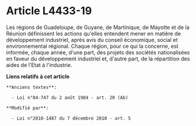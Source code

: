 # Article L4433-19

Les régions de Guadeloupe, de Guyane, de Martinique, de Mayotte et de la Réunion définissent les actions qu'elles entendent
mener en matière de développement industriel, après avis du conseil économique, social et environnemental régional. Chaque
région, pour ce qui la concerne, est informée, chaque année, d'une part, des projets des sociétés nationalisées en faveur du
développement industriel et, d'autre part, de la répartition des aides de l'Etat à l'industrie.

**Liens relatifs à cet article**

	**Anciens textes**:

	  - Loi n°84-747 du 2 août 1984 - art. 20 (Ab)

	**Modifié par**:

	  - Loi n°2010-1487 du 7 décembre 2010 - art. 5
